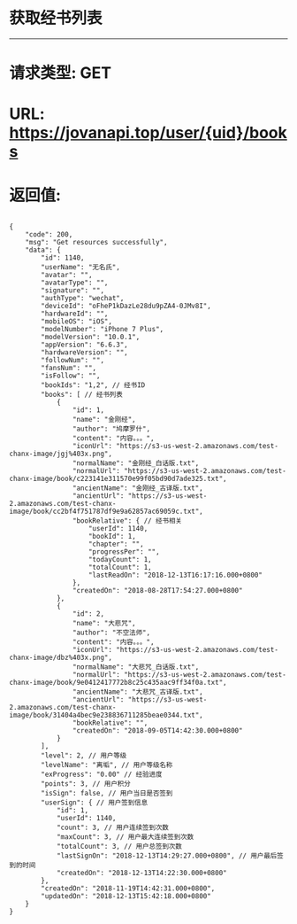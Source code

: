 # 获取经书列表
---
# 请求类型: GET
# URL: https://jovanapi.top/user/{uid}/books
# 返回值:
<pre><code>
{
    "code": 200,
    "msg": "Get resources successfully",
    "data": {
        "id": 1140,
        "userName": "无名氏",
        "avatar": "",
        "avatarType": "",
        "signature": "",
        "authType": "wechat",
        "deviceId": "oFheP1kDazLe28du9pZA4-0JMv8I",
        "hardwareId": "",
        "mobileOS": "iOS",
        "modelNumber": "iPhone 7 Plus",
        "modelVersion": "10.0.1",
        "appVersion": "6.6.3",
        "hardwareVersion": "",
        "followNum": "",
        "fansNum": "",
        "isFollow": "",
        "bookIds": "1,2", // 经书ID
        "books": [ // 经书列表
            {
                "id": 1,
                "name": "金刚经",
                "author": "鸠摩罗什",
                "content": "内容。。。",
                "iconUrl": "https://s3-us-west-2.amazonaws.com/test-chanx-image/jgj%403x.png",
                "normalName": "金刚经_白话版.txt",
                "normalUrl": "https://s3-us-west-2.amazonaws.com/test-chanx-image/book/c223141e311570e99f05bd90d7ade325.txt",
                "ancientName": "金刚经_古译版.txt",
                "ancientUrl": "https://s3-us-west-2.amazonaws.com/test-chanx-image/book/cc2bf4f751787df9e9a62857ac69059c.txt",
                "bookRelative": { // 经书相关
                    "userId": 1140,
                    "bookId": 1,
                    "chapter": "",
                    "progressPer": "",
                    "todayCount": 1,
                    "totalCount": 1,
                    "lastReadOn": "2018-12-13T16:17:16.000+0800"
                },
                "createdOn": "2018-08-28T17:54:27.000+0800"
            },
            {
                "id": 2,
                "name": "大悲咒",
                "author": "不空法师",
                "content": "内容。。。",
                "iconUrl": "https://s3-us-west-2.amazonaws.com/test-chanx-image/dbz%403x.png",
                "normalName": "大悲咒_白话版.txt",
                "normalUrl": "https://s3-us-west-2.amazonaws.com/test-chanx-image/book/9e0412417772b8c25c435aac9ff34f0a.txt",
                "ancientName": "大悲咒_古译版.txt",
                "ancientUrl": "https://s3-us-west-2.amazonaws.com/test-chanx-image/book/31404a4bec9e238836711285beae0344.txt",
                "bookRelative": "",
                "createdOn": "2018-09-05T14:42:30.000+0800"
            }
        ],
        "level": 2, // 用户等级
        "levelName": "离垢", // 用户等级名称
        "exProgress": "0.00" // 经验进度
        "points": 3, // 用户积分
        "isSign": false, // 用户当日是否签到
        "userSign": { // 用户签到信息
            "id": 1,
            "userId": 1140,
            "count": 3, // 用户连续签到次数
            "maxCount": 3, // 用户最大连续签到次数
            "totalCount": 3, // 用户总签到次数
            "lastSignOn": "2018-12-13T14:29:27.000+0800", // 用户最后签到的时间
            "createdOn": "2018-12-13T14:22:30.000+0800"
        },
        "createdOn": "2018-11-19T14:42:31.000+0800",
        "updatedOn": "2018-12-13T15:42:18.000+0800"
    }
}
</code></pre>
